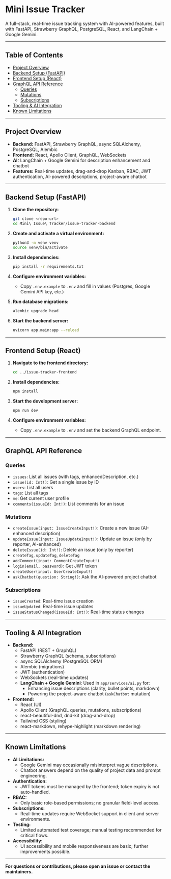 # Mini Issue Tracker

A full-stack, real-time issue tracking system with AI-powered features, built with FastAPI, Strawberry GraphQL, PostgreSQL, React, and LangChain + Google Gemini.

---

## Table of Contents

- [Project Overview](#project-overview)
- [Backend Setup (FastAPI)](#backend-setup-fastapi)
- [Frontend Setup (React)](#frontend-setup-react)
- [GraphQL API Reference](#graphql-api-reference)
  - [Queries](#queries)
  - [Mutations](#mutations)
  - [Subscriptions](#subscriptions)
- [Tooling & AI Integration](#tooling--ai-integration)
- [Known Limitations](#known-limitations)

---

## Project Overview

- **Backend:** FastAPI, Strawberry GraphQL, async SQLAlchemy, PostgreSQL, Alembic
- **Frontend:** React, Apollo Client, GraphQL, WebSockets
- **AI:** LangChain + Google Gemini for description enhancement and chatbot
- **Features:** Real-time updates, drag-and-drop Kanban, RBAC, JWT authentication, AI-powered descriptions, project-aware chatbot

---

## Backend Setup (FastAPI)

1. **Clone the repository:**
   ```bash
   git clone <repo-url>
   cd Mini\ Issue\ Tracker/issue-tracker-backend
   ```

2. **Create and activate a virtual environment:**
   ```bash
   python3 -m venv venv
   source venv/bin/activate
   ```

3. **Install dependencies:**
   ```bash
   pip install -r requirements.txt
   ```

4. **Configure environment variables:**
   - Copy `.env.example` to `.env` and fill in values (Postgres, Google Gemini API key, etc.)

5. **Run database migrations:**
   ```bash
   alembic upgrade head
   ```

6. **Start the backend server:**
   ```bash
   uvicorn app.main:app --reload
   ```

---

## Frontend Setup (React)

1. **Navigate to the frontend directory:**
   ```bash
   cd ../issue-tracker-frontend
   ```

2. **Install dependencies:**
   ```bash
   npm install
   ```

3. **Start the development server:**
   ```bash
   npm run dev
   ```

4. **Configure environment variables:**
   - Copy `.env.example` to `.env` and set the backend GraphQL endpoint.

---

## GraphQL API Reference

### Queries

- `issues`: List all issues (with tags, enhancedDescription, etc.)
- `issue(id: Int!)`: Get a single issue by ID
- `users`: List all users
- `tags`: List all tags
- `me`: Get current user profile
- `comments(issueId: Int!)`: List comments for an issue

### Mutations

- `createIssue(input: IssueCreateInput!)`: Create a new issue (AI-enhanced description)
- `updateIssue(input: IssueUpdateInput!)`: Update an issue (only by reporter, AI-enhanced)
- `deleteIssue(id: Int!)`: Delete an issue (only by reporter)
- `createTag`, `updateTag`, `deleteTag`
- `addComment(input: CommentCreateInput!)`
- `login(email, password)`: Get JWT token
- `createUser(input: UserCreateInput!)`
- `askChatbot(question: String!)`: Ask the AI-powered project chatbot

### Subscriptions

- `issueCreated`: Real-time issue creation
- `issueUpdated`: Real-time issue updates
- `issueStatusChanged(issueId: Int!)`: Real-time status changes

---

## Tooling & AI Integration

- **Backend:**
  - FastAPI (REST + GraphQL)
  - Strawberry GraphQL (schema, subscriptions)
  - async SQLAlchemy (PostgreSQL ORM)
  - Alembic (migrations)
  - JWT (authentication)
  - WebSockets (real-time updates)
  - **LangChain + Google Gemini**: Used in `app/services/ai.py` for:
    - Enhancing issue descriptions (clarity, bullet points, markdown)
    - Powering the project-aware chatbot (`askChatbot` mutation)
- **Frontend:**
  - React (UI)
  - Apollo Client (GraphQL queries, mutations, subscriptions)
  - react-beautiful-dnd, dnd-kit (drag-and-drop)
  - Tailwind CSS (styling)
  - react-markdown, rehype-highlight (markdown rendering)

---

## Known Limitations

- **AI Limitations:**
  - Google Gemini may occasionally misinterpret vague descriptions.
  - Chatbot answers depend on the quality of project data and prompt engineering.
- **Authentication:**
  - JWT tokens must be managed by the frontend; token expiry is not auto-handled.
- **RBAC:**
  - Only basic role-based permissions; no granular field-level access.
- **Subscriptions:**
  - Real-time updates require WebSocket support in client and server environments.
- **Testing:**
  - Limited automated test coverage; manual testing recommended for critical flows.
- **Accessibility:**
  - UI accessibility and mobile responsiveness are basic; further improvements possible.

---

**For questions or contributions, please open an issue or contact the maintainers.** 